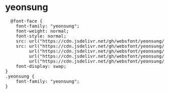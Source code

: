 # yeonsung

<pre>
  @font-face {
    font-family: "yeonsung";
    font-weight: normal;
    font-style: normal;
    src: url("https://cdn.jsdelivr.net/gh/websfont/yeonsung/yeonsung.eot");
    src: url("https://cdn.jsdelivr.net/gh/websfont/yeonsung/yeonsung.eot?#iefix") format("embedded-opentype"),
         url("https://cdn.jsdelivr.net/gh/websfont/yeonsung/yeonsung.woff2") format("woff2"),
         url("https://cdn.jsdelivr.net/gh/websfont/yeonsung/yeonsung.woff") format("woff"),
         url("https://cdn.jsdelivr.net/gh/websfont/yeonsung/yeonsung.ttf") format("truetype");
    font-display: swap;
} 
.yeonsung {
    font-family: "yeonsung";
}
</pre>
